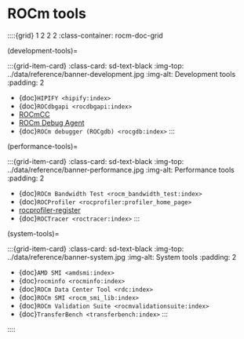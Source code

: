<head>
  <meta charset="UTF-8">
  <meta name="description" content="ROCm API libraries & tools">
  <meta name="keywords" content="ROCm, API, libraries, tools, artificial intelligence, development,
  Communications, C++ primitives, Fast Fourier transforms, FFTs, random number generators, linear
  algebra, AMD">
</head>

# ROCm tools

::::{grid} 1 2 2 2
:class-container: rocm-doc-grid

(development-tools)=

:::{grid-item-card}
:class-card: sd-text-black
:img-top: ../data/reference/banner-development.jpg
:img-alt: Development tools
:padding: 2

* {doc}`HIPIFY <hipify:index>`
* {doc}`ROCdbgapi <rocdbgapi:index>`
* [ROCmCC](./rocmcc.md)
* [ROCm Debug Agent](https://github.com/ROCm/rocr_debug_agent)
* {doc}`ROCm debugger (ROCgdb) <rocgdb:index>`
:::

(performance-tools)=

:::{grid-item-card}
:class-card: sd-text-black
:img-top: ../data/reference/banner-performance.jpg
:img-alt: Performance tools
:padding: 2

* {doc}`ROCm Bandwidth Test <rocm_bandwidth_test:index>`
* {doc}`ROCProfiler <rocprofiler:profiler_home_page>`
* [rocprofiler-register](https://github.com/ROCm/rocprofiler-register)
* {doc}`ROCTracer <roctracer:index>`
:::

(system-tools)=

:::{grid-item-card}
:class-card: sd-text-black
:img-top: ../data/reference/banner-system.jpg
:img-alt: System tools
:padding: 2

* {doc}`AMD SMI <amdsmi:index>`
* {doc}`rocminfo <rocminfo:index>`
* {doc}`ROCm Data Center Tool <rdc:index>`
* {doc}`ROCm SMI <rocm_smi_lib:index>`
* {doc}`ROCm Validation Suite <rocmvalidationsuite:index>`
* {doc}`TransferBench <transferbench:index>`
:::

::::
